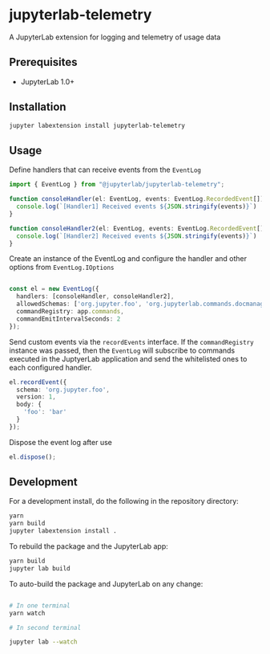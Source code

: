 # jupyterlab-telemetry

A JupyterLab extension for logging and telemetry of usage data

## Prerequisites

* JupyterLab 1.0+

## Installation

```bash
jupyter labextension install jupyterlab-telemetry
```

## Usage

Define handlers that can receive events from the `EventLog`

```typescript
import { EventLog } from "@jupyterlab/jupyterlab-telemetry";

function consoleHandler(el: EventLog, events: EventLog.RecordedEvent[]) {
  console.log(`[Handler1] Received events ${JSON.stringify(events)}`)
}

function consoleHandler2(el: EventLog, events: EventLog.RecordedEvent[]) {
  console.log(`[Handler2] Received events ${JSON.stringify(events)}`)
}
```

Create an instance of the EventLog and configure the handler and other options from `EventLog.IOptions`

```typescript

const el = new EventLog({
  handlers: [consoleHandler, consoleHandler2],
  allowedSchemas: ['org.jupyter.foo', 'org.jupyterlab.commands.docmanager:open'],
  commandRegistry: app.commands,
  commandEmitIntervalSeconds: 2
});
```

Send custom events via the `recordEvents` interface. If the `commandRegistry` instance was passed, then the `EventLog`  will subscribe to commands executed in the JuptyerLab application and send the whitelisted ones to each configured handler.

```typescript
el.recordEvent({
  schema: 'org.jupyter.foo',
  version: 1,
  body: {
    'foo': 'bar'
  }
});

```

Dispose the event log after use

```typescript
el.dispose();
```

## Development

For a development install, do the following in the repository directory:

```bash
yarn
yarn build
jupyter labextension install .
```

To rebuild the package and the JupyterLab app:

```bash
yarn build
jupyter lab build
```

To auto-build the package and JupyterLab on any change:

```bash

# In one terminal
yarn watch

# In second terminal

jupyter lab --watch

```